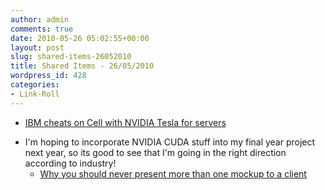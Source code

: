 ```yaml
---
author: admin
comments: true
date: 2010-05-26 05:02:55+00:00
layout: post
slug: shared-items-26052010
title: Shared Items - 26/05/2010
wordpress_id: 428
categories:
- Link-Roll
---
```


  * [IBM cheats on Cell with NVIDIA Tesla for servers](http://feeds.arstechnica.com/~r/arstechnica/index/~3/JjCbJ9PsBsI/ibm-cheats-on-cell-with-nvidia-tesla-for-servers.ars)
  
- I'm hoping to incorporate NVIDIA CUDA stuff into my final year project next year, so its good to see that I'm going in the right direction according to industry!
  * [Why you should never present more than one mockup to a client](http://www.leemunroe.com/one-mockup/)
  

